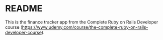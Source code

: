 # README

This is the finance tracker app from the Complete Ruby on Rails Developer course (https://www.udemy.com/course/the-complete-ruby-on-rails-developer-course).
